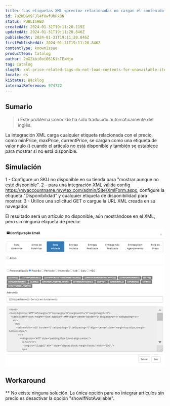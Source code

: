 ```yaml
---
title: 'Las etiquetas XML <precio> relacionadas no cargan el contenido de los artículos no disponibles'
id: 7u2WDGV9FJl4fXwfOhRx8N
status: PUBLISHED
createdAt: 2024-01-31T19:11:20.119Z
updatedAt: 2024-01-31T19:11:20.846Z
publishedAt: 2024-01-31T19:11:20.846Z
firstPublishedAt: 2024-01-31T19:11:20.846Z
contentType: knownIssue
productTeam: Catalog
author: 2mXZkbi0oi061KicTExNjo
tag: Catalog
slugEN: xml-price-related-tags-do-not-load-contents-for-unavailable-items
locale: es
kiStatus: Backlog
internalReference: 974722
---
```


## Sumario

>ℹ️ Este problema conocido ha sido traducido automáticamente del inglés.


La integración XML carga cualquier etiqueta relacionada con el precio, como minPrice, maxPrice, currentPrice, se cargan como una etiqueta de valor nulo (<![CDATA[]]>) cuando el artículo no está disponible y también se establece para mostrar si no está disponible.


##

## Simulación


1 - Configure un SKU no disponible en su tienda para "mostrar aunque no esté disponible".
2 - para una integración XML válida config https://myaccountname.myvtex.com/admin/Site/XmlForm.aspx, configure la etiqueta "Disponibilidad" y cualquier etiqueta de disponibilidad para mostrar.
3 - Utilice una solicitud GET o cargue la URL XML creada en su navegador.

El resultado será un artículo no disponible, aún mostrándose en el XML, pero sin ninguna etiqueta de precio:

 ![](https://raw.githubusercontent.com/vtexdocs/help-center-content/refs/heads/main/_1.png)



## Workaround

**
No existe ninguna solución. La única opción para no integrar artículos sin precio es desactivar la opción "showIfNotAvailable".





